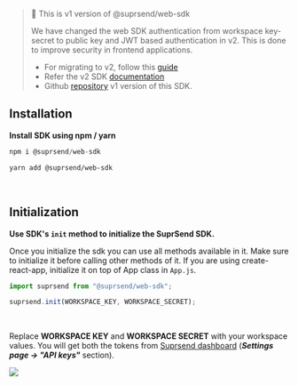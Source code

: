 > 📘 This is v1 version of @suprsend/web-sdk
>
> We have changed the web SDK authentication from workspace key-secret to public key and JWT based authentication in v2. This is done to improve security in frontend applications.
>
> - For migrating to v2, follow this [guide](https://docs.suprsend.com/docs/js-migration-from-v1)
> - Refer the v2 SDK [documentation](https://docs.suprsend.com/docs/javascript-sdk)
> - Github [repository](https://github.com/suprsend/suprsend-browser-sdk) v1 version of this SDK.

## Installation

**Install SDK using npm / yarn**

```javascript npm
npm i @suprsend/web-sdk
```

```Text yarn
yarn add @suprsend/web-sdk
```

<br />

## Initialization

**Use SDK's `init` method to initialize the SuprSend SDK.**

Once you initialize the sdk you can use all methods available in it. Make sure to initialize it before calling other methods of it. If you are using create-react-app, initialize it on top of App class in `App.js`.

```javascript
import suprsend from "@suprsend/web-sdk";

suprsend.init(WORKSPACE_KEY, WORKSPACE_SECRET);
```

<br />

Replace **WORKSPACE KEY** and **WORKSPACE SECRET** with your workspace values. You will get both the tokens from [Suprsend dashboard](https://app.suprsend.com/) (_**Settings page -> "API keys"**_ section).

![](https://files.readme.io/d60fec2-Frame_58_1.png)
